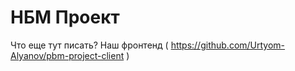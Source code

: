 # НБМ Проект
Что еще тут писать?
Наш фронтенд ( https://github.com/Urtyom-Alyanov/pbm-project-client )
